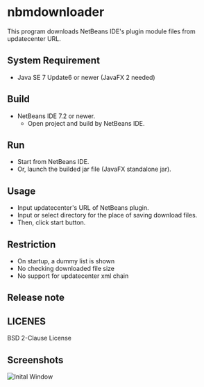 nbmdownloader
=============

This program downloads NetBeans IDE's plugin module files from updatecenter URL.

System Requirement
------------------

- Java SE 7 Update6 or newer (JavaFX 2 needed)

Build
-----
- NetBeans IDE 7.2 or newer.
  - Open project and build by NetBeans IDE.

Run
---

- Start from NetBeans IDE.
- Or, launch the builded jar file (JavaFX standalone jar).

Usage
-----

- Input updatecenter's URL of NetBeans plugin.
- Input or select directory for the place of saving download files.
- Then, click start button.

Restriction
-----------

- On startup, a dummy list is shown
- No checking downloaded file size
- No support for updatecenter xml chain

Release note
------------


LICENES
-------

BSD 2-Clause License

Screenshots
-----------

![Inital Window](nmbdownloader/screenshot-1.png)
